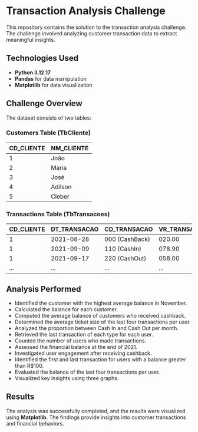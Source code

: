 # Transaction Analysis Challenge

This repository contains the solution to the transaction analysis challenge. The challenge involved analyzing customer transaction data to extract meaningful insights.

## Technologies Used
- **Python 3.12.17**
- **Pandas** for data manipulation
- **Matplotlib** for data visualization

## Challenge Overview
The dataset consists of two tables:

### Customers Table (TbCliente)
| CD_CLIENTE | NM_CLIENTE |
|------------|------------|
| 1          | João       |
| 2          | Maria      |
| 3          | José       |
| 4          | Adilson    |
| 5          | Cleber     |

### Transactions Table (TbTransacoes)
| CD_CLIENTE | DT_TRANSACAO | CD_TRANSACAO | VR_TRANSACAO |
|------------|--------------|--------------|--------------|
| 1          | 2021-08-28   | 000 (CashBack) | 020.00       |
| 1          | 2021-09-09   | 110 (CashIn)   | 078.90       |
| 1          | 2021-09-17   | 220 (CashOut)  | 058.00       |
| ...        | ...          | ...            | ...          |

## Analysis Performed
- Identified the customer with the highest average balance in November.
- Calculated the balance for each customer.
- Computed the average balance of customers who received cashback.
- Determined the average ticket size of the last four transactions per user.
- Analyzed the proportion between Cash In and Cash Out per month.
- Retrieved the last transaction of each type for each user.
- Counted the number of users who made transactions.
- Assessed the financial balance at the end of 2021.
- Investigated user engagement after receiving cashback.
- Identified the first and last transaction for users with a balance greater than R$100.
- Evaluated the balance of the last four transactions per user.
- Visualized key insights using three graphs.

## Results
The analysis was successfully completed, and the results were visualized using **Matplotlib**. The findings provide insights into customer transactions and financial behaviors.